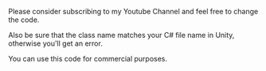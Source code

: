 Please consider subscribing to my Youtube Channel and feel free to change the code.

Also be sure that the class name matches your C# file name in Unity, otherwise you'll get an error.

You can use this code for commercial purposes.
